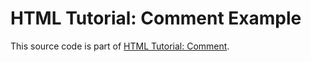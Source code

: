 # HTML Tutorial: Comment Example

This source code is part of [HTML Tutorial: Comment](https://www.djamware.com/post/5e658d9ba6c0b31a99595537/html-tutorial-comment).
